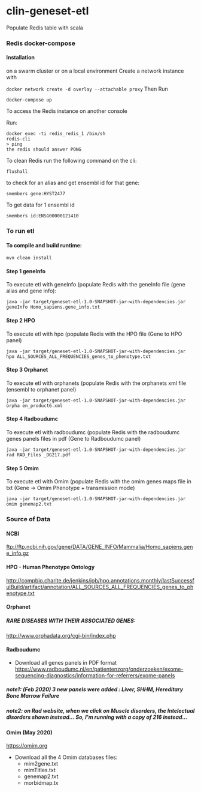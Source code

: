 # clin-geneset-etl

Populate Redis table with scala

### Redis docker-compose

#### Installation
on a swarm cluster or on a local environment
Create a network instance with 

```docker network create -d overlay --attachable proxy```
Then Run 

```docker-compose up```

To access the Redis instance
on another console

Run:
```
docker exec -ti redis_redis_1 /bin/sh
redis-cli
> ping
the redis should answer PONG
```
To clean Redis run the following command on the cli:
```
flushall
```

to check for an alias and get ensembl id for that gene:
```
smembers gene:HYST2477
```
To get data for 1 ensembl id
``` 
smembers id:ENSG00000121410
```


### To run etl
#### To compile and build runtime:
```
mvn clean install
``` 
#### Step 1 geneInfo

To execute etl with geneInfo (populate Redis with the geneInfo file (gene alias and gene info):
```
java -jar target/geneset-etl-1.0-SNAPSHOT-jar-with-dependencies.jar geneInfo Homo_sapiens.gene_info.txt
```
#### Step 2 HPO
To execute etl with hpo (populate Redis with the HPO file (Gene to HPO panel)
```
java -jar target/geneset-etl-1.0-SNAPSHOT-jar-with-dependencies.jar hpo ALL_SOURCES_ALL_FREQUENCIES_genes_to_phenotype.txt
```
#### Step 3 Orphanet
To execute etl with orphanets (populate Redis with the orphanets xml file (ensembl to orphanet panel)
```
java -jar target/geneset-etl-1.0-SNAPSHOT-jar-with-dependencies.jar orpha en_product6.xml
```
#### Step 4 Radboudumc
To execute etl with radboudumc (populate Redis with the radboudumc genes panels files in pdf (Gene to Radboudumc panel)
```
java -jar target/geneset-etl-1.0-SNAPSHOT-jar-with-dependencies.jar rad RAD_Files _DG217.pdf
```

#### Step 5 Omim
To execute etl with Omim (populate Redis with the omim genes maps file in txt (Gene -> Omim Phenotype + transmission mode)
```
java -jar target/geneset-etl-1.0-SNAPSHOT-jar-with-dependencies.jar omim genemap2.txt
```

###  Source of Data

#### NCBI
ftp://ftp.ncbi.nih.gov/gene/DATA/GENE_INFO/Mammalia/Homo_sapiens.gene_info.gz

#### HPO - Human Phenotype Ontology

http://compbio.charite.de/jenkins/job/hpo.annotations.monthly/lastSuccessfulBuild/artifact/annotation/ALL_SOURCES_ALL_FREQUENCIES_genes_to_phenotype.txt

#### Orphanet
##### RARE DISEASES WITH THEIR ASSOCIATED GENES:

http://www.orphadata.org/cgi-bin/index.php

#### Radboudumc

- Download all genes panels in PDF format
https://www.radboudumc.nl/en/patientenzorg/onderzoeken/exome-sequencing-diagnostics/information-for-referrers/exome-panels

##### note1: (Feb 2020) 3 new panels were added : Liver, SHHM, Hereditary Bone Marrow Failure 
##### note2: on Rad website, when we click on Muscle disorders, the Intelectual disorders shown instead... So, I'm running with a copy of 216 instead...


#### Omim  (May 2020)

https://omim.org

- Download all the 4 Omim databases files:
    - mim2gene.txt
    - mimTitles.txt
    - genemap2.txt
    - morbidmap.tx


